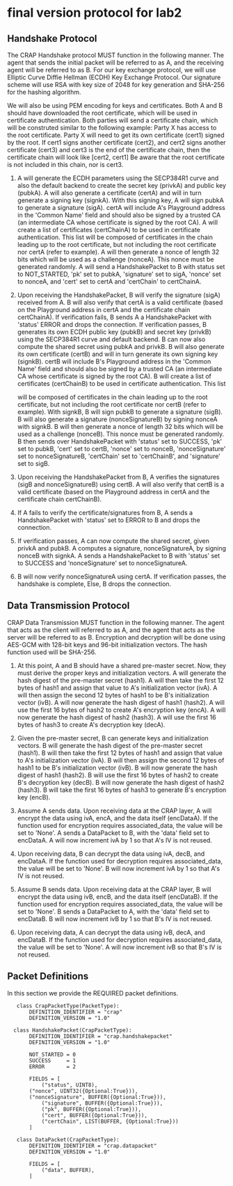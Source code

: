 # final version protocol for lab2

## Handshake Protocol

The CRAP Handshake protocol MUST function in the following manner.
   The agent that sends the initial packet will be referred to as A, and
   the receiving agent will be referred to as B. For our key exchange 
   protocol, we will use Elliptic Curve Diffie Hellman (ECDH) Key 
   Exchange Protocol. Our signature scheme will use RSA with key size 
   of 2048 for key generation and SHA-256 for the hashing algorithm. 

   We will also be using PEM encoding for keys and certificates. Both
   A and B should have downloaded the root certificate, which will be
   used in certificate authentication. Both parties will send a
   certificate chain, which will be construted similar to the following
   example:
   Party X has access to the root certificate. Party X will need to get
   its own certificate (cert1) signed by the root. If cert1 signs
   another certificate (cert2), and cert2 signs another certificate
   (cert3) and cert3 is the end of the certificate chain, then the
   certificate chain will look like [cert2, cert1] Be aware that the 
   root certificate is not included in this chain, nor is cert3.
   

   1.  A will generate the ECDH parameters using the SECP384R1 curve
       and also the default backend to create the secret key
       (privkA) and public key (pubkA). A will also generate a
       certificate (certA) and will in turn generate a signing key
       (signkA). With this signing key, A will sign pubkA to generate a
       signature (sigA). certA will include A's Playground address in
       the 'Common Name' field and should also be signed by a trusted 
       CA (an intermediate CA whose certificate is signed by the root 
       CA). A will create a list of certificates (certChainA) to be used 
       in certificate authentication. This list will be composed of 
       certificates in the chain leading up to the root certificate, but
       not including the root certificate nor certA (refer to example). 
       A will then generate a nonce of length 32 bits which will be used 
       as a challenge (nonceA). This nonce must be generated randomly. 
       A will send a HandshakePacket to B with status set to  NOT_STARTED, 
       'pk' set to pubkA, 'signature' set to sigA, 'nonce' set to nonceA, 
       and 'cert' set to certA and 'certChain' to certChainA.

   2.  Upon receiving the HandshakePacket, B will verify the signature
       (sigA) received from A. B will also verify that certA is a valid
       certificate (based on the Playground address in certA and the 
       certificate chain certChainA). If verification fails, B sends A a
       HandshakePacket with 'status' ERROR and drops the connection.  If
       verification passes, B generates its own ECDH public key (pubkB) and
       secret key (privkB) using the SECP384R1 curve and default backend.
       B can now also compute the shared secret using pubkA and privkB. B 
       will also generate its own certificate (certB) and will in turn 
       generate its own signing key (signkB). certB will include B's 
       Playground address in the 'Common Name' field and should also be 
       signed by a trusted CA (an intermediate CA whose certificate is 
       signed by the root CA). B will create a list of certificates 
       (certChainB) to be used in certificate authentication. This list 


       will be composed of certificates in the chain leading up to the 
       root certificate, but not including the root certificate nor
       certB (refer to example). With signkB, B will sign pubkB to
       generate a signature (sigB). B will also generate a signature 
       (nonceSignatureB) by signing nonceA with signkB. B will then 
       generate a nonce of length 32 bits which will be used as a 
       challenge (nonceB). This nonce must be generated randomly. B 
       then sends over HandshakePacket with  'status' set to SUCCESS, 
       'pk' set  to pubkB, 'cert' set to certB, 'nonce' set to 
       nonceB, 'nonceSignature' set to nonceSignatureB, 'certChain'
       set to 'certChainB', and 'signature' set to sigB.

   3.  Upon receiving the HandshakePacket from B, A verifies the
       signatures (sigB and nonceSignatureB) using certB. A will also 
       verify that certB is a valid certificate (based on the 
       Playground address in certA and the certificate chain certChainB).

   4.  If A fails to verify the certificate/signatures from B, A sends 
       a HandshakePacket with 'status' set to ERROR to B and drops the
       connection.

   5.  If verification passes, A can now compute the shared secret,
       given privkA and pubkB.  A computes a signature,
       nonceSignatureA, by signing nonceB with signkA. A sends a 
       HandshakePacket to B with 'status' set to SUCCESS and 
       'nonceSignature' set to nonceSignatureA.

   6.  B will now verify nonceSignatureA using certA. If verification
       passes, the handshake is complete, Else, B drops the connection.

##  Data Transmission Protocol
   
   CRAP Data Transmission MUST function in the following manner. The
   agent that acts as the client will referred to as A, and the 
   agent that acts as the server will be referred to as B. Encryption 
   and decryption  will be done using AES-GCM with 128-bit keys and
   96-bit initialization vectors. The hash function used will be SHA-256. 

   1.  At this point, A and B should have a shared pre-master secret.
       Now, they must derive the proper keys and initialization vectors. 
	A will generate the  hash digest of the pre-master secret 
       (hash1). A will then take the first 12 bytes of hash1 and assign 
       that value to A's initialization vector (ivA). A will then assign 
       the second 12 bytes of hash1 to be B's initialization vector (ivB).
      A will now generate the hash digest of hash1 (hash2). A will use 
       the first 16 bytes of hash2 to create A's encryption key (encA). 
       A will now generate the hash digest of hash2 (hash3). A will use
       the first 16 bytes of hash3 to create A's decryption key (decA).

   2.  Given the pre-master secret, B can generate keys and 
       initialization vectors. B will generate the hash digest of
       the pre-master secret (hash1). B will then take the first 12 
       bytes of hash1 and assign that value to A's initialization
       vector (ivA). B will then assign the second 12 bytes of hash1 to
       be B's initialization vector (ivB). B will now generate the 
       hash digest of hash1 (hash2). B will use the first 16 bytes 
       of hash2 to create B's decryption key (decB). B will now 
       generate the hash digest of hash2 (hash3). B will take the 
       first 16 bytes of hash3 to generate B's encryption key (encB).

   3.  Assume A sends data. Upon receiving data at the CRAP layer, A will
       encrypt the data using ivA, encA, and the data itself (encDataA).
       If the function used for encryption requires associated_data, the 
       value will be set to 'None'. A sends a DataPacket to B, with the 
       'data' field set to encDataA. A will now increment ivA by 1 so 
       that A's IV is not reused.

   4.  Upon receiving data, B can decrypt the data using ivA, decB, and
       encDataA. If the function used for decryption requires
       associated_data, the value will be set to 'None'. B will now
       increment ivA by 1 so that A's IV is not reused.


   5.  Assume B sends data. Upon receiving data at the CRAP layer, B will
       encrypt the data using ivB, encB, and the data itself (encDataB).
       If the function used for encryption requires associated_data, the 
       value will be set to 'None'. B sends a DataPacket to A, with the 
       'data' field set to encDataB. B will now increment ivB by 1 so 
       that B's IV is not reused.

   6.  Upon receiving data, A can decrypt the data using ivB, decA, and
       encDataB. If the function used for decryption requires
       associated_data, the value will be set to 'None'. A will now
       increment ivB so that B's IV is not reused.

##  Packet Definitions

   In this section we provide the REQUIRED packet definitions.


       class CrapPacketType(PacketType):
           DEFINITION_IDENTIFIER = "crap"
           DEFINITION_VERSION = "1.0"

      class HandshakePacket(CrapPacketType):
           DEFINITION_IDENTIFIER = "crap.handshakepacket"
           DEFINITION_VERSION = "1.0"

           NOT_STARTED = 0
           SUCCESS     = 1
           ERROR       = 2

           FIELDS = [
               ("status", UINT8),
	       ("nonce", UINT32({Optional:True})),
	       ("nonceSignature", BUFFER({Optional:True})),
               ("signature", BUFFER({Optional:True})),
               ("pk", BUFFER({Optional:True})),
               ("cert", BUFFER({Optional:True})),
               ("certChain", LIST(BUFFER, {Optional:True}))
           ]

       class DataPacket(CrapPacketType):
           DEFINITION_IDENTIFIER = "crap.datapacket"
           DEFINITION_VERSION = "1.0"

           FIELDS = [
               ("data", BUFFER),
           ]
